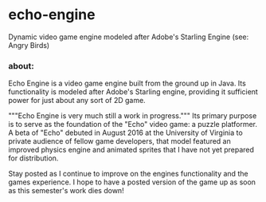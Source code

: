 # echo-engine
Dynamic video game engine modeled after Adobe's Starling Engine (see: Angry Birds)

### about:
Echo Engine is a video game engine built from the ground up in Java. Its functionality is modeled after Adobe's Starling engine, providing it sufficient power for just about any sort of 2D game. 

"""Echo Engine is very much still a work in progress.""" Its primary purpose is to serve as the foundation of the "Echo" video game: a puzzle platformer. A beta of "Echo" debuted in August 2016 at the University of Virginia to private audience of fellow game developers, that model featured an improved physics engine and animated sprites that I have not yet prepared for distribution. 

Stay posted as I continue to improve on the engines functionality and the games experience. I hope to have a posted version of the game up as soon as this semester's work dies down!
